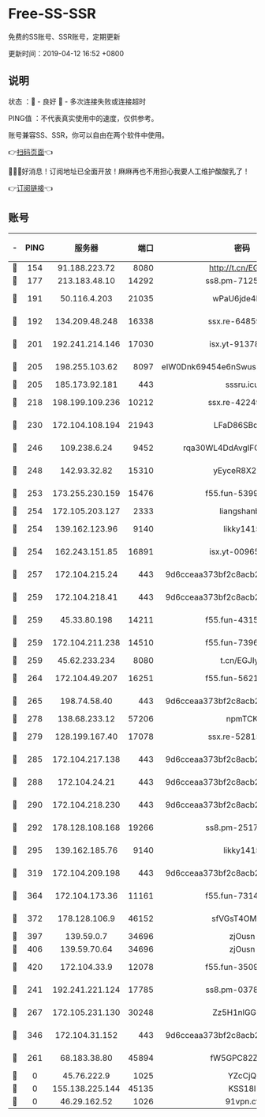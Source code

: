 # Free-SS-SSR

免费的SS账号、SSR账号，定期更新

更新时间：2019-04-12 16:52 +0800

## 说明

状态     ：🙂 - 良好 🙁 - 多次连接失败或连接超时

PING值   ：不代表真实使用中的速度，仅供参考。

账号兼容SS、SSR，你可以自由在两个软件中使用。

👉[扫码页面](https://liesauer.github.io/Free-SS-SSR/)👈

🎉🎉🎉好消息！订阅地址已全面开放！麻麻再也不用担心我要人工维护酸酸乳了！

👉[订阅链接](https://www.liesauer.net/yogurt/subscribe?ACCESS_TOKEN=DAYxR3mMaZAsaqUb)👈

## 账号

|-|PING|服务器|端口|密码|加密方式|区域|
|:----:|:----:|:-----:|-----:|:----:|:----:|:----:|
|🙂|154|91.188.223.72|8080|http://t.cn/EGJIyrl|rc4-md5|RU|
|🙂|177|213.183.48.10|14292|ss8.pm-71250889|rc4-md5|RU|
|🙂|191|50.116.4.203|21035|wPaU6jde4NZT|aes-256-cfb|US|
|🙂|192|134.209.48.248|16338|ssx.re-64859691|aes-256-cfb|US|
|🙂|201|192.241.214.146|17030|isx.yt-91378799|aes-256-cfb|US|
|🙂|205|198.255.103.62|8097|eIW0Dnk69454e6nSwuspv9DmS201tQ0D|aes-256-cfb|US|
|🙂|205|185.173.92.181|443|sssru.icu|rc4-md5|RU|
|🙂|218|198.199.109.236|10212|ssx.re-42249834|aes-256-cfb|US|
|🙂|230|172.104.108.194|21943|LFaD86SBq2lY|aes-256-cfb|JP|
|🙂|246|109.238.6.24|9452|rqa30WL4DdAvgIFG6Fs3znzTa|aes-256-cfb|FR|
|🙂|248|142.93.32.82|15310|yEyceR8X2EVd|aes-256-cfb|GB|
|🙂|253|173.255.230.159|15476|f55.fun-53994105|aes-256-cfb|US|
|🙂|254|172.105.203.127|2333|liangshanbo|chacha20|JP|
|🙂|254|139.162.123.96|9140|likky1415|aes-256-cfb|JP|
|🙂|254|162.243.151.85|16891|isx.yt-00965280|aes-256-cfb|US|
|🙂|257|172.104.215.24|443|9d6cceaa373bf2c8acb22e60b6a58be6|aes-256-cfb|US|
|🙂|259|172.104.218.41|443|9d6cceaa373bf2c8acb22e60b6a58be6|aes-256-cfb|US|
|🙂|259|45.33.80.198|14211|f55.fun-43151114|aes-256-cfb|US|
|🙂|259|172.104.211.238|14510|f55.fun-73968171|aes-256-cfb|US|
|🙂|259|45.62.233.234|8080|t.cn/EGJIyrl|rc4-md5|CA|
|🙂|264|172.104.49.207|16251|f55.fun-56219821|aes-256-cfb|SG|
|🙂|265|198.74.58.40|443|9d6cceaa373bf2c8acb22e60b6a58be6|aes-256-cfb|US|
|🙂|278|138.68.233.12|57206|npmTCK|rc4-md5|US|
|🙂|279|128.199.167.40|17078|ssx.re-52815592|aes-256-cfb|SG|
|🙂|285|172.104.217.138|443|9d6cceaa373bf2c8acb22e60b6a58be6|aes-256-cfb|US|
|🙂|288|172.104.24.21|443|9d6cceaa373bf2c8acb22e60b6a58be6|aes-256-cfb|US|
|🙂|290|172.104.218.230|443|9d6cceaa373bf2c8acb22e60b6a58be6|aes-256-cfb|US|
|🙂|292|178.128.108.168|19266|ss8.pm-25170314|aes-256-cfb|SG|
|🙂|295|139.162.185.76|9140|likky1415|aes-256-cfb|DE|
|🙂|319|172.104.209.198|443|9d6cceaa373bf2c8acb22e60b6a58be6|aes-256-cfb|US|
|🙂|364|172.104.173.36|11161|f55.fun-73141785|aes-256-cfb|SG|
|🙂|372|178.128.106.9|46152|sfVGsT4OMxHC|aes-256-cfb|SG|
|🙂|397|139.59.0.7|34696|zjOusn|chacha20|IN|
|🙂|406|139.59.70.64|34696|zjOusn|chacha20|IN|
|🙂|420|172.104.33.9|12078|f55.fun-35097379|aes-256-cfb|SG|
|🙂|241|192.241.221.124|17785|ss8.pm-03781993|aes-256-cfb|US|
|🙂|267|172.105.231.130|30248|Zz5H1nlGGKHx|aes-256-cfb|JP|
|🙂|346|172.104.31.152|443|9d6cceaa373bf2c8acb22e60b6a58be6|aes-256-cfb|US|
|🙁|261|68.183.38.80|45894|fW5GPC82Z97G|aes-256-cfb|GB|
|🙁|0|45.76.222.9|1025|YZcCjQ|rc4-md5|JP|
|🙁|0|155.138.225.144|45135|KSS18l|rc4-md5|US|
|🙁|0|46.29.162.52|1026|91vpn.cf|rc4-md5|RU|
